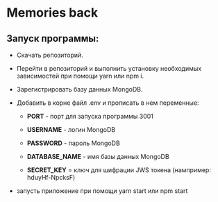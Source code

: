 # Memories back

## Запуск программы: 

* Скачать репозиторий.

* Перейти в репозиторий и выполнить установку необходимых зависимостей при помощи yarn или npm i.

* Зарегистрировать базу данных MongoDB.

* Добавить в корне файл .env и прописать в нем переменные:

  * **PORT**  - порт для запуска программы 3001

  * **USERNAME** - логин MongoDB 

  * **PASSWORD** - пароль MongoDB 

  * **DATABASE_NAME** - имя базы данных MongoDB

  * **SECRET_KEY** = ключ для шифрации JWS токена (нампример: hduyHf-NpcksF)

* запусть приложение при помощи yarn start или npm start
